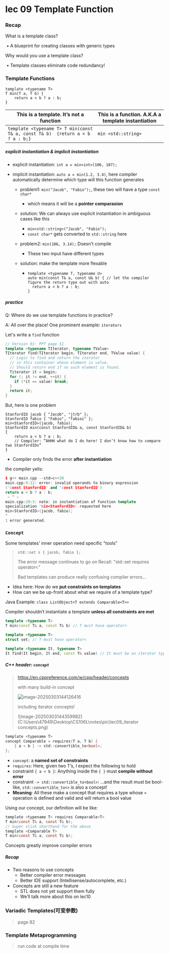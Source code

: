 # lec 09 Template Function

### Recap

What is a template class? 

​	• A blueprint for creating classes with generic types 

Why would you use a template class? 

​	• Template classes eliminate code redundancy!

### Template Functions

```
template <typename T>
T min(T a, T b) {
	return a < b ? a : b;
}
```

| This is a template. It’s not a function                      | This is a function. A.K.A a template instantiation |
| ------------------------------------------------------------ | -------------------------------------------------- |
| `template <typename T> T min(const T& a, const T& b)  {return a < b ? a : b;} ` | `min <std::string>`                                |

##### explicit instantiation &  implicit instantiation

* explicit instantiation: `int a = min<int>(106, 107);`

* implicit instantiation: `auto a = min(1.2, 3.4)`, here compiler automatically determine which type will this function generates

  * problem1:  `min("Jacob", "Fabio");`, these two will have a type `const char*`

    * which means it will be a **pointer comparasion**

  * solution: We can always use explicit instantiation in ambiguous cases like this

    * `min<std::string>("Jacob", "Fabio");`
    * `const char*` gets converted to `std::string` here

  * problem2: `min(106, 3.14);` Doesn't compile

    * These two input have different types

  * solution: make the template more flexable

    * ```
      template <typename T, typename U>
      auto min(const T& a, const U& b) { // let the compiler figure the return type out with auto
      	return a < b ? a : b;
      }
      ```

##### practice

Q: Where do we use template functions in practice?

A: All over the place! One prominent example: `iterators`

Let's write a `find` function

```c++
// Version 01: PPT page 51
template <typename TIterator, typename TValue>
TIterator find(TIterator begin, TIterator end, TValue value) {
  // Logic to find and return the iterator 
  // in this container whose element is value.
  // Should return end if no such element is found.
  Titerator it = begin;
  for (; it != end, ++it) {
    if (*it == value) break;
  }
  return it;
}
```

But, here is one problem

```
StanfordID jacob { "Jacob", "jtrb" };
StanfordID fabio { "Fabio", "fabioi" };
min<StanfordID>(jacob, fabio);
StanfordID min(const StanfordID& a, const StanfordID& b)
{
	return a < b ? a : b;
	// Compiler: ”AHHH what do I do here! I don’t know how to compare two StanfordIDs”
}
```

* Compiler only finds the error **after instantiation**

the compiler yells: 

```c++
$ g++ main.cpp --std=c++20
main.cpp:9:12: error: invalid operands to binary expression
('const StanfordID' and 'const StanfordID')
return a < b ? a : b;
 ~ ^ ~
main.cpp:20:3: note: in instantiation of function template
specialization 'min<StanfordID>' requested here
min<StanfordID>(jacob, fabio);
^
1 error generated.
```

### `Concept`

Some templates' inner operation need specific "tools"

> `std::set s { jacob, fabio };` 
>
> The error message continues to go on Recall: "std::set requires operator<"
>
> Bad templates can produce really confusing compiler errors…

* Idea here: How do we **put constraints on templates**
* How can we be up-front about what we require of a template type?

Java Example: `class ListObject<T extends Comparable<T>>`

Compiler shouldn’t instantiate a template **unless all constraints are met**

```c++
template <typename T>
T min(const T& a, const T& b) // T must have operator<

template <typename T>
struct set; // T must have operator<

template <typename It, typename T>
It find(It begin, It end, const T& value) // It must be an iterator type
```

##### C++ header: `concept`

> https://en.cppreference.com/w/cpp/header/concepts
>
> with many build-in concept
>
> ![image-20250303144126416](C:\Users\47949\Desktop\CS106L\notes\pic\le09_concept.png)
>
> including iterator concepts!
>
> ![image-20250303144359982](C:\Users\47949\Desktop\CS106L\notes\pic\lec09_iterator concepts.png)

```.h file
template <typename T>
concept Comparable = requires(T a, T b) {
	{ a < b } -> std::convertible_to<bool>;
};
```

* `concept`: a **named set of constraints**
* `requires`: Here, given two T’s, I expect the following to hold
* constraint `{ a < b }`: Anything inside the `{ }` must **compile without error**
* constraint `-> std::convertible_to<bool>`: ...and the result must be bool-like, `std::convertible_to<>` is also a concept!
* **Meaning**: All these make a concept that requires a type whose `<` operation is defined and valid and will return a bool value

Using our concept, our definition will be like: 

```.h file
template <typename T> requires Comparable<T>
T min(const T& a, const T& b);
// Super slick shorthand for the above
template <Comparable T>
T min(const T& a, const T& b);
```

Concepts greatly improve compiler errors

##### Recap

* Two reasons to use concepts
  * Better compiler error messages
  * Better IDE support (Intellisense/autocomplete, etc.)
* Concepts are still a new feature
  * STL does not yet support them fully
  * We’ll talk more about this on lec10

### Variadic Templates(可变参数)

> page 82

### Template Metaprogramming

> run code at compile time



